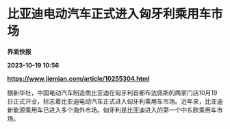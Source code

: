 # 比亚迪电动汽车正式进入匈牙利乘用车市场
**界面快报**

**2023-10-19 10:56**

**https://www.jiemian.com/article/10255304.html**

据新华社，中国电动汽车制造商比亚迪在匈牙利首都布达佩斯的两家门店10月19日正式开业，标志着比亚迪电动汽车正式进入匈牙利乘用车市场。近年来，比亚迪新能源乘用车已进入多个海外市场。匈牙利是比亚迪进入的第一个中东欧乘用车市场。